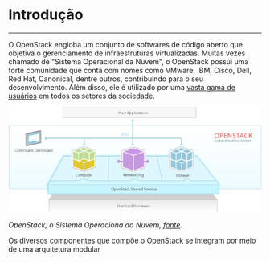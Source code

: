 # Introdução
---
O OpenStack engloba um conjunto de softwares de código aberto que objetiva o gerenciamento de infraestruturas virtualizadas. Muitas vezes chamado de "Sistema Operacional da Nuvem", o OpenStack possúi uma forte comunidade que conta com nomes como VMware, IBM, Cisco, Dell, Red Hat, Canonical, dentre outros,  contribuindo para o seu desenvolvimento. Além disso, ele é utilizado por uma [vasta gama de usuários](https://www.openstack.org/user-stories/) em todos os setores da sociedade.

![O que é OpenStack?](images/Introducao_01_diagrama.png)

*OpenStack, o Sistema Operaciona da Nuvem, [fonte](http://www.openstack.org/software/).*

Os diversos componentes que compõe o OpenStack se integram por meio de uma arquitetura modular
